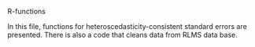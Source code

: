 R-functions

In this file, functions for heteroscedasticity-consistent standard errors are presented.
There is also a code that cleans data from RLMS data base.
